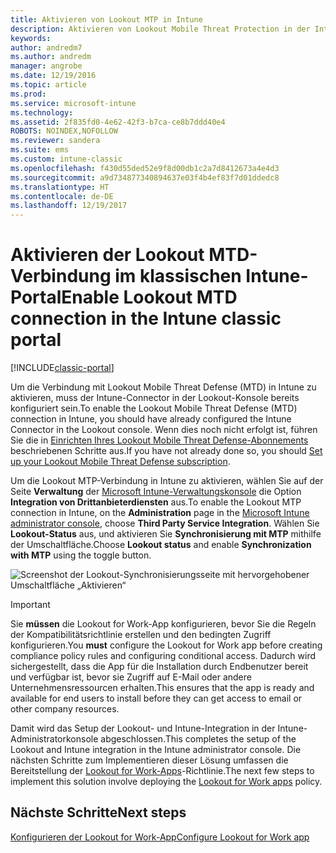 ```yaml
---
title: Aktivieren von Lookout MTP in Intune
description: Aktivieren von Lookout Mobile Threat Protection in der Intune-Verwaltungskonsole.
keywords: 
author: andredm7
ms.author: andredm
manager: angrobe
ms.date: 12/19/2016
ms.topic: article
ms.prod: 
ms.service: microsoft-intune
ms.technology: 
ms.assetid: 2f835fd0-4e62-42f3-b7ca-ce8b7ddd40e4
ROBOTS: NOINDEX,NOFOLLOW
ms.reviewer: sandera
ms.suite: ems
ms.custom: intune-classic
ms.openlocfilehash: f430d55ded52e9f8d00db1c2a7d8412673a4e4d3
ms.sourcegitcommit: a9d734877340894637e03f4b4ef83f7d01ddedc8
ms.translationtype: HT
ms.contentlocale: de-DE
ms.lasthandoff: 12/19/2017
---
```

# <a name="enable-lookout-mtd-connection-in-the-intune-classic-portal"></a><span data-ttu-id="469fe-103">Aktivieren der Lookout MTD-Verbindung im klassischen Intune-Portal</span><span class="sxs-lookup"><span data-stu-id="469fe-103">Enable Lookout MTD connection in the Intune classic portal</span></span>

[!INCLUDE[classic-portal](../includes/classic-portal.md)]

<span data-ttu-id="469fe-104">Um die Verbindung mit Lookout Mobile Threat Defense (MTD) in Intune zu aktivieren, muss der Intune-Connector in der Lookout-Konsole bereits konfiguriert sein.</span><span class="sxs-lookup"><span data-stu-id="469fe-104">To enable the Lookout Mobile Threat Defense (MTD) connection in Intune, you should have already configured the Intune Connector in the Lookout console.</span></span>  <span data-ttu-id="469fe-105">Wenn dies noch nicht erfolgt ist, führen Sie die in [Einrichten Ihres Lookout Mobile Threat Defense-Abonnements](setup-your-lookout-mtd-subscription.md) beschriebenen Schritte aus.</span><span class="sxs-lookup"><span data-stu-id="469fe-105">If you have not already done so, you should [Set up your Lookout Mobile Threat Defense subscription](setup-your-lookout-mtd-subscription.md).</span></span>

<span data-ttu-id="469fe-106">Um die Lookout MTP-Verbindung in Intune zu aktivieren, wählen Sie auf der Seite **Verwaltung** der [Microsoft Intune-Verwaltungskonsole](https://manage.microsoft.com) die Option **Integration von Drittanbieterdiensten** aus.</span><span class="sxs-lookup"><span data-stu-id="469fe-106">To enable the Lookout MTP connection in Intune, on the **Administration** page in the [Microsoft Intune administrator console](https://manage.microsoft.com), choose **Third Party Service Integration**.</span></span> <span data-ttu-id="469fe-107">Wählen Sie **Lookout-Status** aus, und aktivieren Sie **Synchronisierung mit MTP** mithilfe der Umschaltfläche.</span><span class="sxs-lookup"><span data-stu-id="469fe-107">Choose **Lookout status** and enable **Synchronization with MTP** using the toggle button.</span></span>

![Screenshot der Lookout-Synchronisierungsseite mit hervorgehobener Umschaltfläche „Aktivieren“](../media/mtp/lookout-intune-synchronization.png)

>[!IMPORTANT]
> <span data-ttu-id="469fe-109">Sie **müssen** die Lookout for Work-App konfigurieren, bevor Sie die Regeln der Kompatibilitätsrichtlinie erstellen und den bedingten Zugriff konfigurieren.</span><span class="sxs-lookup"><span data-stu-id="469fe-109">You **must** configure the Lookout for Work app before creating compliance policy rules and configuring conditional access.</span></span> <span data-ttu-id="469fe-110">Dadurch wird sichergestellt, dass die App für die Installation durch Endbenutzer bereit und verfügbar ist, bevor sie Zugriff auf E-Mail oder andere Unternehmensressourcen erhalten.</span><span class="sxs-lookup"><span data-stu-id="469fe-110">This ensures that the app is ready and available for end users to install before they can get access to email or other company resources.</span></span>

<span data-ttu-id="469fe-111">Damit wird das Setup der Lookout- und Intune-Integration in der Intune-Administratorkonsole abgeschlossen.</span><span class="sxs-lookup"><span data-stu-id="469fe-111">This completes the setup of the Lookout and Intune integration in the Intune administrator console.</span></span>  <span data-ttu-id="469fe-112">Die nächsten Schritte zum Implementieren dieser Lösung umfassen die Bereitstellung der [Lookout for Work-Apps](/intune-classic/deploy-use/device-threat-protection-policy)-Richtlinie.</span><span class="sxs-lookup"><span data-stu-id="469fe-112">The next few steps to implement this solution involve deploying the [Lookout for Work apps](/intune-classic/deploy-use/device-threat-protection-policy) policy.</span></span>


## <a name="next-steps"></a><span data-ttu-id="469fe-113">Nächste Schritte</span><span class="sxs-lookup"><span data-stu-id="469fe-113">Next steps</span></span>
[<span data-ttu-id="469fe-114">Konfigurieren der Lookout for Work-App</span><span class="sxs-lookup"><span data-stu-id="469fe-114">Configure Lookout for Work app </span></span>](/intune-classic/deploy-use/device-threat-protection-apps)
